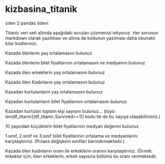 # kizbasina_titanik

odev 2 pandas ödevi

Titanic veri seti altında aşağıdaki soruları çözmenizi istiyoruz. Her sorunun markdown olarak yazılması ve altına da kodunun yazılması daha okunaklı kılar kodlarınızı.

Kazada ölenlerin yaş ortalamasını bulunuz

Kazada ölenlerin bilet fiyatlarının ortalamasını ve medyanını bulunuz

Kazada ölen erkeklerin yaş ortalamasını bulunuz

Kazada ölen Kadınların yaş ortalamasını bulunuz

Kazadan kurtulanların yaş ortalamasını bulunuz

Kazadan kurtulanların bilet fiyatlarının ortalamasını bulunuz

Kazadan kurtulan toplam kişi sayısını bulunuz… (tüyo: len(df_titanic[(df_titanic.Survived==1)] kodu ile de bu sayıya ulaşabilirsiniz.)

10 yaşından küçüklerin bilet fiyatlarının medyan değerini bulunuz

1.sınıf, 2.sınıf ve 3.sınıf bilet fiyatlarının ortalama ve medyanlarını karşılaştırınız. (Pclass değişkeni sınıfları barındırmaktadır.)

Kazada ölen kadınların oranı ile erkeklerin oranını karşılaştırınız. (Örnek: erkekler için; ölen erkeklerin, erkek sayısına bölümü bu oranı vermektedir.
